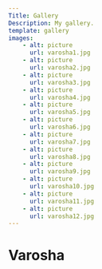 ```yaml
---
Title: Gallery
Description: My gallery.
template: gallery
images:
    - alt: picture
      url: varosha1.jpg
    - alt: picture
      url: varosha2.jpg
    - alt: picture
      url: varosha3.jpg
    - alt: picture
      url: varosha4.jpg
    - alt: picture
      url: varosha5.jpg
    - alt: picture
      url: varosha6.jpg
    - alt: picture
      url: varosha7.jpg
    - alt: picture
      url: varosha8.jpg
    - alt: picture
      url: varosha9.jpg
    - alt: picture
      url: varosha10.jpg
    - alt: picture
      url: varosha11.jpg
    - alt: picture
      url: varosha12.jpg
---
```

Varosha
=======================
